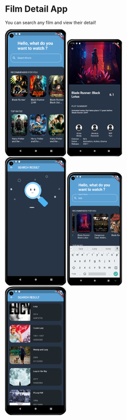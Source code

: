 # Film Detail App

You can search any film and view their detail!

<p float="left">
  <img src="https://github.com/Veyselkayik/MovieApp/blob/main/assets/1.png" width="200" />
  <img src="https://github.com/Veyselkayik/MovieApp/blob/main/assets/2.png" width="180" /> 
  <img src="https://github.com/Veyselkayik/MovieApp/blob/main/assets/3.png" width="200" />
  <img src="https://github.com/Veyselkayik/MovieApp/blob/main/assets/4.png" width="180" /> 
  <img src="https://github.com/Veyselkayik/MovieApp/blob/main/assets/5.png" width="200" />
</p>
